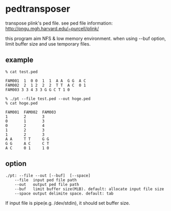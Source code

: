 # pedtransposer

transpose plink's ped file.
see ped file information: http://pngu.mgh.harvard.edu/~purcell/plink/

this program aim NFS & low memory environment.
when using --buf option, limit buffer size and use temporary files.

## example

```
% cat test.ped

FAM001  1  0 0  1  1  A A  G G  A C
FAM002  2  1 2  2  2  T T  A C  0 1
FAM003 3 3 4 3 3 G G C T 1 0

% ./pt --file test.ped --out hoge.ped
% cat hoge.ped

FAM001  FAM002  FAM003
1       2       3
0       1       3
0       2       4
1       2       3
1       2       3
A A     T T     G G
G G     A C     C T
A C     0 1     1 0
```

## option

```
./pt: --file --out [--buf]  [--space]
	--file	input ped file path
	--out	output ped file path
	--buf	limit buffer size(MiB). default: allocate input file size
	--space	output delimite space. default: tab
```

If input file is pipe(e.g. /dev/stdin), it should set buffer size.
